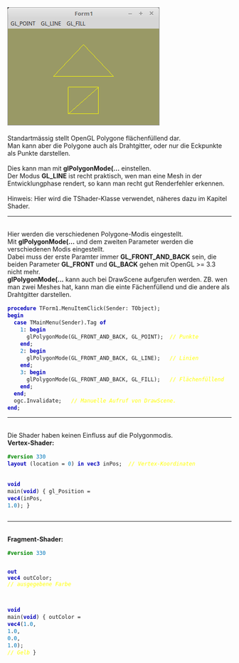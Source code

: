 <html>
<img src="image.png" alt="Selfhtml"><br><br>
Standartmässig stellt OpenGL Polygone flächenfüllend dar.<br>
Man kann aber die Polygone auch als Drahtgitter, oder nur die Eckpunkte als Punkte darstellen.<br>
<br>
Dies kann man mit <b>glPolygonMode(...</b> einstellen.<br>
Der Modus <b>GL_LINE</b> ist recht praktisch, wen man eine Mesh in der Entwicklungphase rendert, so kann man recht gut Renderfehler erkennen.<br>
<br>
Hinweis: Hier wird die TShader-Klasse verwendet, näheres dazu im Kapitel Shader.<br>
<hr><br>
Hier werden die verschiedenen Polygone-Modis eingestellt.<br>
Mit <b>glPolygonMode(...</b> und dem zweiten Parameter werden die verschiedenen Modis eingestellt.<br>
Dabei muss der erste Paramter immer <b>GL_FRONT_AND_BACK</b> sein, die beiden Parameter <b>GL_FRONT</b> und <b>GL_BACK</b> gehen mit OpenGL >= 3.3 nicht mehr.<br>
<b>glPolygonMode(...</b> kann auch bei DrawScene aufgerufen werden. ZB. wen man zwei Meshes hat, kann man die einte Fächenfüllend und die andere als Drahtgitter darstellen.<br>
<pre><code><b><font color="0000BB">procedure</font></b> TForm1.MenuItemClick(Sender: TObject);
<b><font color="0000BB">begin</font></b>
  <b><font color="0000BB">case</font></b> TMainMenu(Sender).Tag <b><font color="0000BB">of</font></b>
    <font color="#0077BB">1</font>: <b><font color="0000BB">begin</font></b>
      glPolygonMode(GL_FRONT_AND_BACK, GL_POINT);  <i><font color="#FFFF00">// Punkte</font></i>
    <b><font color="0000BB">end</font></b>;
    <font color="#0077BB">2</font>: <b><font color="0000BB">begin</font></b>
      glPolygonMode(GL_FRONT_AND_BACK, GL_LINE);   <i><font color="#FFFF00">// Linien</font></i>
    <b><font color="0000BB">end</font></b>;
    <font color="#0077BB">3</font>: <b><font color="0000BB">begin</font></b>
      glPolygonMode(GL_FRONT_AND_BACK, GL_FILL);   <i><font color="#FFFF00">// Flächenfüllend</font></i>
    <b><font color="0000BB">end</font></b>;
  <b><font color="0000BB">end</font></b>;
  ogc.Invalidate;   <i><font color="#FFFF00">// Manuelle Aufruf von DrawScene.</font></i>
<b><font color="0000BB">end</font></b>;</code></pre>
<hr><br>
Die Shader haben keinen Einfluss auf die Polygonmodis.<br>
<b>Vertex-Shader:</b><br>
<pre><code><b><font color="#008800">#version</font></b> <font color="#0077BB">330</font>
<b><font color="0000BB">layout</font></b> (location = <font color="#0077BB">0</font>) <b><font color="0000BB">in</font></b> <b><font color="0000BB">vec3</font></b> inPos;  <i><font color="#FFFF00">// Vertex-Koordinaten</font></i>

<b><font color="0000BB">void</font></b> main(<b><font color="0000BB">void</font></b>)
{
  gl_Position = <b><font color="0000BB">vec4</font></b>(inPos, <font color="#0077BB">1</font>.<font color="#0077BB">0</font>);
}
</code></pre>
<hr><br>
<b>Fragment-Shader:</b><br>
<pre><code><b><font color="#008800">#version</font></b> <font color="#0077BB">330</font>

<b><font color="0000BB">out</font></b> <b><font color="0000BB">vec4</font></b> outColor; <i><font color="#FFFF00">// ausgegebene Farbe</font></i>

<b><font color="0000BB">void</font></b> main(<b><font color="0000BB">void</font></b>)
{
  outColor = <b><font color="0000BB">vec4</font></b>(<font color="#0077BB">1</font>.<font color="#0077BB">0</font>, <font color="#0077BB">1</font>.<font color="#0077BB">0</font>, <font color="#0077BB">0</font>.<font color="#0077BB">0</font>, <font color="#0077BB">1</font>.<font color="#0077BB">0</font>); <i><font color="#FFFF00">// Gelb</font></i>
}
</code></pre>

</html>

